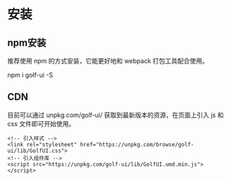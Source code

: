# 安装

## npm安装

推荐使用 npm 的方式安装，它能更好地和 webpack 打包工具配合使用。


npm i golf-ui -S


## CDN
目前可以通过 unpkg.com/golf-ui/ 获取到最新版本的资源，在页面上引入 js 和 css 文件即可开始使用。
```
<!-- 引入样式 -->
<link rel="stylesheet" href="https://unpkg.com/browse/golf-ui/lib/GolfUI.css">
<!-- 引入组件库 -->
<script src="https://unpkg.com/golf-ui/lib/GolfUI.umd.min.js"></script>
```

